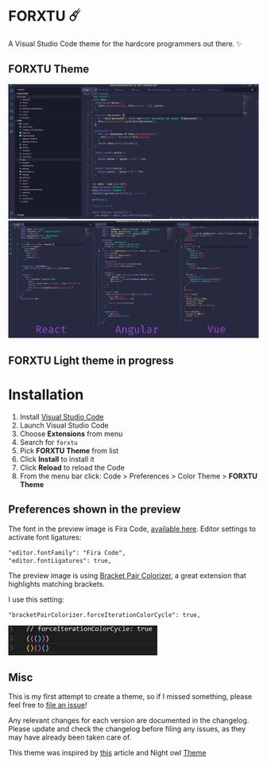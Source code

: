 # FORXTU ☄️

A Visual Studio Code theme for the hardcore programmers out there. ✨

## FORXTU Theme

![FORXTU JavaScript](forxtu-dark.png)
![FORXTU Frameworks](forxtu-dark-frameworks.png)

## FORXTU Light theme in progress

# Installation

1.  Install [Visual Studio Code](https://code.visualstudio.com/)
2.  Launch Visual Studio Code
3.  Choose **Extensions** from menu
4.  Search for `forxtu`
5.  Pick **FORXTU Theme** from list
6.  Click **Install** to install it
7.  Click **Reload** to reload the Code
8.  From the menu bar click: Code > Preferences > Color Theme > **FORXTU Theme**

## Preferences shown in the preview

The font in the preview image is Fira Code, [available here](https://github.com/tonsky/FiraCode). Editor settings to activate font ligatures:

```
"editor.fontFamily": "Fira Code",
"editor.fontLigatures": true,
```

The preview image is using [Bracket Pair Colorizer](https://marketplace.visualstudio.com/items?itemName=CoenraadS.bracket-pair-colorizer), a great extension that highlights matching brackets.

I use this setting:

```
"bracketPairColorizer.forceIterationColorCycle": true,
```

![Bracket](bracket.png)

## Misc

This is my first attempt to create a theme, so if I missed something, please feel free to [file an issue](https://github.com/forxtu/forxtu-vscode-theme/issues)!

Any relevant changes for each version are documented in the changelog. Please update and check the changelog before filing any issues, as they may have already been taken care of.

This theme was inspired by [this](https://css-tricks.com/creating-a-vs-code-theme/) article and Night owl [Theme](https://marketplace.visualstudio.com/items?itemName=sdras.night-owl)
